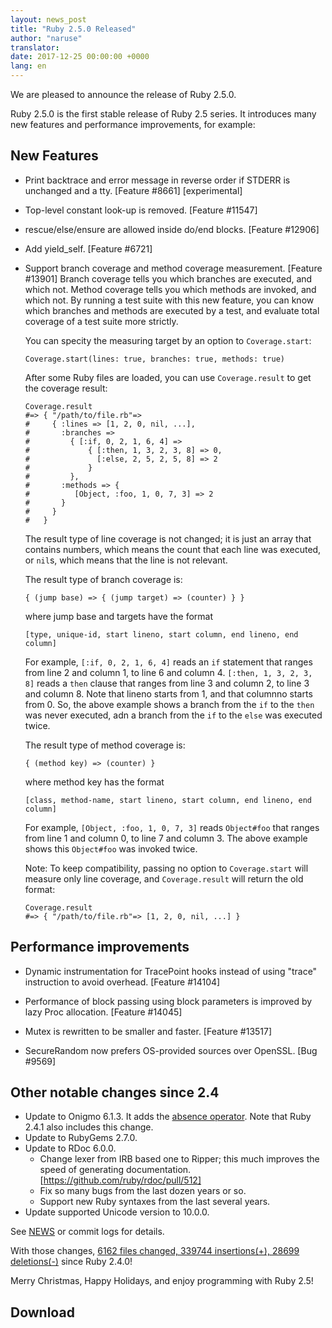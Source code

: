```yaml
---
layout: news_post
title: "Ruby 2.5.0 Released"
author: "naruse"
translator:
date: 2017-12-25 00:00:00 +0000
lang: en
---
```


We are pleased to announce the release of Ruby 2.5.0.

Ruby 2.5.0 is the first stable release of Ruby 2.5 series.
It introduces many new features and performance improvements, for example:

## New Features

* Print backtrace and error message in reverse order if STDERR is unchanged and a tty.
  [Feature #8661] [experimental]

* Top-level constant look-up is removed.  [Feature #11547]

* rescue/else/ensure are allowed inside do/end blocks.  [Feature #12906]

* Add yield\_self.  [Feature #6721]

* Support branch coverage and method coverage measurement. [Feature #13901]
  Branch coverage tells you which branches are executed, and which not.
  Method coverage tells you which methods are invoked, and which not.
  By running a test suite with this new feature, you can know which branches
  and methods are executed by a test, and evaluate total coverage of a test
  suite more strictly.

  You can specity the measuring target by an option to `Coverage.start`:

      Coverage.start(lines: true, branches: true, methods: true)

  After some Ruby files are loaded, you can use `Coverage.result` to get
  the coverage result:

      Coverage.result
      #=> { "/path/to/file.rb"=>
      #     { :lines => [1, 2, 0, nil, ...],
      #       :branches =>
      #         { [:if, 0, 2, 1, 6, 4] =>
      #             { [:then, 1, 3, 2, 3, 8] => 0,
      #               [:else, 2, 5, 2, 5, 8] => 2
      #             }
      #         },
      #       :methods => {
      #          [Object, :foo, 1, 0, 7, 3] => 2
      #       }
      #     }
      #   }

  The result type of line coverage is not changed; it is just an array that
  contains numbers, which means the count that each line was executed,
  or `nil`s, which means that the line is not relevant.

  The result type of branch coverage is:

      { (jump base) => { (jump target) => (counter) } }

  where jump base and targets have the format

      [type, unique-id, start lineno, start column, end lineno, end column]

  For example, `[:if, 0, 2, 1, 6, 4]` reads an `if` statement that ranges from
  line 2 and column 1, to line 6 and column 4.  `[:then, 1, 3, 2, 3, 8]` reads
  a `then` clause that ranges from line 3 and column 2, to line 3 and column 8.
  Note that lineno starts from 1, and that columnno starts from 0.  So, the
  above example shows a branch from the `if` to the `then` was never executed,
  adn a branch from the `if` to the `else` was executed twice.

  The result type of method coverage is:

      { (method key) => (counter) }

  where method key has the format

      [class, method-name, start lineno, start column, end lineno, end column]

  For example, `[Object, :foo, 1, 0, 7, 3]` reads `Object#foo` that ranges from
  line 1 and column 0, to line 7 and column 3.  The above example shows this
  `Object#foo` was invoked twice.

  Note: To keep compatibility, passing no option to `Coverage.start` will measure
  only line coverage, and `Coverage.result` will return the old format:

      Coverage.result
      #=> { "/path/to/file.rb"=> [1, 2, 0, nil, ...] }

## Performance improvements

* Dynamic instrumentation for TracePoint hooks instead of using "trace"
  instruction to avoid overhead. [Feature #14104]

* Performance of block passing using block parameters is improved by
  lazy Proc allocation. [Feature #14045]

* Mutex is rewritten to be smaller and faster. [Feature #13517]

* SecureRandom now prefers OS-provided sources over OpenSSL. [Bug #9569]

## Other notable changes since 2.4

* Update to Onigmo 6.1.3.
  It adds the [absence operator](https://github.com/k-takata/Onigmo/issues/87).
  Note that Ruby 2.4.1 also includes this change.
* Update to RubyGems 2.7.0.
* Update to RDoc 6.0.0.
  * Change lexer from IRB based one to Ripper;
    this much improves the speed of generating documentation.
    [https://github.com/ruby/rdoc/pull/512]
  * Fix so many bugs from the last dozen years or so.
  * Support new Ruby syntaxes from the last several years.
* Update supported Unicode version to 10.0.0.

See [NEWS](https://github.com/ruby/ruby/blob/v2_5_0_rc1/NEWS)
or commit logs for details.

With those changes,
[6162 files changed, 339744 insertions(+), 28699 deletions(-)](https://github.com/ruby/ruby/compare/v2_4_0...v2_5_0_rc1)
since Ruby 2.4.0!

Merry Christmas, Happy Holidays, and enjoy programming with Ruby 2.5!

## Download

